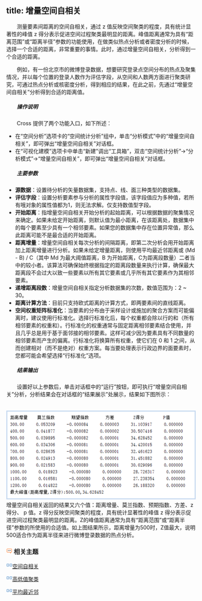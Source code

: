 title: 增量空间自相关
---

　　测量要素间距离的空间自相关，通过 z 值反映空间聚类的程度，具有统计显著性的峰值 z 得分表示促进空间过程聚类最明显的距离。峰值距离通常为具有“距离范围”或“距离半径”参数的功能使用，在做类似热点分析或者密度分析的时候，选择一个合适的距离，非常重要的事情。此时，通过增量空间自相关，分析得到一个合适的距离。

　　例如，有一份北京市的微博登录数据，想要研究登录点空间分布的热点及聚集情况，并以每个位置的登录人数作为评估字段，从空间和人数两方面进行聚类研究，可通过热点分析或核密度分析，得到相应的结果，在此之前，先通过“增量空间自相关”分析得到合适的距离值。​

##### 　　操作说明

　　Cross 提供了两个功能入口，如下所述：

- 在“空间分析”选项卡的“空间统计分析”组中，单击“分析模式”中的“增量空间自相关”，即可弹出“增量空间自相关”对话框。
- 在“可视化建模”选项卡中单击“新建”调出“工具箱”，双击“空间统计分析”→“分析模式”→“增量空间自相关”，即可弹出“增量空间自相关”对话框。

##### 　　主要参数
- **源数据**：设置待分析的矢量数据集，支持点、线、面三种类型的数据集。
- **评估字段**：设置分析要素参与分析的属性字段值，该字段值应为多种值，若所有哦对象的属性值都为1，则无法求解。仅支持数值型字段。
- **开始距离**：指增量空间自相关开始分析的起始距离，可以根据数据的聚集情况来确定。如果未给定开始距离，则默认值为最小距离，在该距离处，数据集中的每个要素至少具有一个相邻要素。如果您的数据集中存在位置异常值，那么此距离可能不是最合适的开始距离。
- **距离增量**：增量空间自相关每次分析的间隔距离，即第二次分析会用开始距离加上距离增量进行分析。如果未给定增量距离，则使用平均最近邻距离或 (Md - B) / C（其中 Md 为最大阈值距离，B 为开始距离，C为距离段数量）二者当中的较小者。该算法可确保始终根据指定的距离段数量来执行计算，确保最大距离段不会过大以致一些要素以所有其它要素或几乎所有其它要素作为其相邻要素。
- **递增距离段数**：增量空间自相关指定分析数据集的次数，数值范围为：2 ~ 30。 
- **距离计算方法**：目前只支持欧式距离的计算方式，即两要素间的直线距离。
- **空间权重矩阵标准化**：当要素的分布由于采样设计或施加的聚合方案而可能偏离时，建议使用行标准化。选择行标准化后，每个权重都会除以行的和（所有相邻要素的权重和）。行标准化的权重通常与固定距离相邻要素结合使用，并且几乎总是用于基于面邻接的相邻要素。这样可减少因为要素具有不同数量的相邻要素而产生的偏离。行标准化将换算所有权重，使它们在 0 和 1 之间，从而创建相对（而不是绝对）权重方案。每当要处理表示行政边界的面要素时，您都可能会希望选择“行标准化”选项。

##### 　　结果输出

　　设置好以上参数后，单击对话框中的“运行”按钮，即可执行“增量空间自相关”分析，分析结果会在对话框的“结果展示”处展示，结果如下图所示：

　　![](img/IncrementalAutoCorrelationResult.png)
　　
　　增量空间自相关返回的结果又六个值：距离增量、莫兰指数、预期指数、方差、z 得分、 p 值。z 得分反映空间聚类的程度，具有统计显著性的峰值 z 得分表示促进空间过程聚类最明显的距离。Z的峰值距离通常为具有“距离范围”或“距离半径”参数的所使用的合适值。如上图结果所示，距离增量为500时，Z值最大，说明500适合作为距离半径来进行微博登录数据的热点分析。

### ![](../img/seealso.png) 相关主题

![](../img/smalltitle.png)[空间自相关](SpatialAutocorrelation.html)

![](../img/smalltitle.png)[高低值聚类](HighLowClustering.html)

![](../img/smalltitle.png)[平均最近邻](AverageNearestNeighbor.html)

